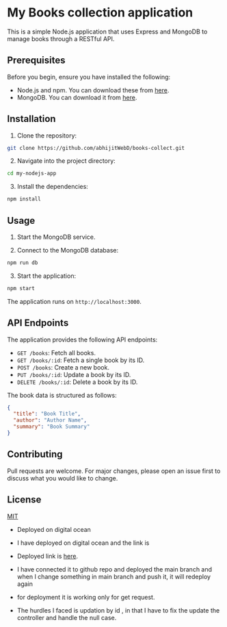 # My Books collection application

This is a simple Node.js application that uses Express and MongoDB to manage books through a RESTful API.

## Prerequisites

Before you begin, ensure you have installed the following:

- Node.js and npm. You can download these from [here](https://nodejs.org/en/download/).
- MongoDB. You can download it from [here](https://www.mongodb.com/try/download/community).

## Installation

1. Clone the repository:

```bash
git clone https://github.com/abhijitWebD/books-collect.git
```

2. Navigate into the project directory:

```bash
cd my-nodejs-app
```

3. Install the dependencies:

```bash
npm install
```

## Usage

1. Start the MongoDB service.

2. Connect to the MongoDB database:

```bash
npm run db
```

3. Start the application:

```bash
npm start
```

The application runs on `http://localhost:3000`.

## API Endpoints

The application provides the following API endpoints:

- `GET /books`: Fetch all books.
- `GET /books/:id`: Fetch a single book by its ID.
- `POST /books`: Create a new book.
- `PUT /books/:id`: Update a book by its ID.
- `DELETE /books/:id`: Delete a book by its ID.

The book data is structured as follows:

```json
{
  "title": "Book Title",
  "author": "Author Name",
  "summary": "Book Summary"
}
```

## Contributing

Pull requests are welcome. For major changes, please open an issue first to discuss what you would like to change.

## License

[MIT](https://choosealicense.com/licenses/mit/)

- Deployed on digital ocean
- I have deployed on digital ocean and the link is 
- Deployed link is [here](https://whale-app-ff5yn.ondigitalocean.app/api/books).
- I have connected it to github repo and deployed the main branch and when I change something in main branch and push it, it will redeploy again
- for deployment it is working only for get request.

- The hurdles I faced is updation by id , in that I have to fix the update the controller and handle the null case.